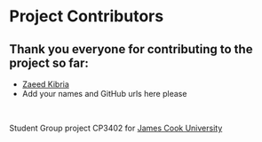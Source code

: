 # Project Contributors
## Thank you everyone for contributing to the project so far:

* [Zaeed Kibria](https://github.com/ZaeedKibria)
* Add your names and GitHub urls here please

<br/>

Student Group project CP3402 for [James Cook University](https://www.jcu.edu.au/)
